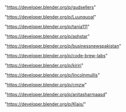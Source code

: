 "https://developer.blender.org/p/gudsellers"

"https://developer.blender.org/p/Luunquoal"

"https://developer.blender.org/p/tania111"

"https://developer.blender.org/p/ashstar"

"https://developer.blender.org/p/businessnewspakistan"

"https://developer.blender.org/p/code-brew-labs"

"https://developer.blender.org/p/kiriri"

"https://developer.blender.org/p/lincolnmullis"

"https://developer.blender.org/p/cmzw"

"https://developer.blender.org/p/anitasharmaasd"

"https://developer.blender.org/p/Klais/"

 
 
